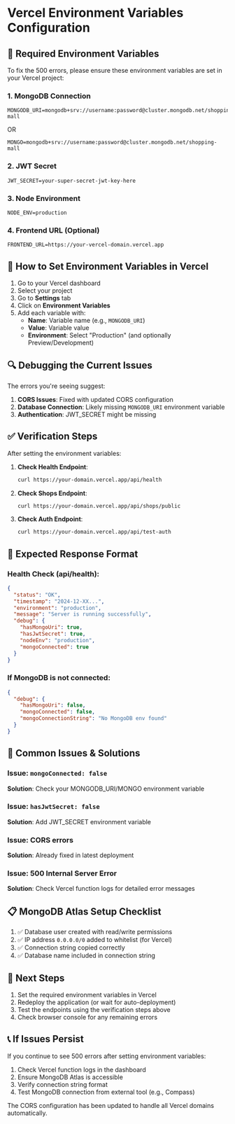 # Vercel Environment Variables Configuration

## 🔧 Required Environment Variables

To fix the 500 errors, please ensure these environment variables are set in your Vercel project:

### **1. MongoDB Connection**
```
MONGODB_URI=mongodb+srv://username:password@cluster.mongodb.net/shopping-mall
```
OR
```
MONGO=mongodb+srv://username:password@cluster.mongodb.net/shopping-mall
```

### **2. JWT Secret**
```
JWT_SECRET=your-super-secret-jwt-key-here
```

### **3. Node Environment**
```
NODE_ENV=production
```

### **4. Frontend URL (Optional)**
```
FRONTEND_URL=https://your-vercel-domain.vercel.app
```

## 📝 How to Set Environment Variables in Vercel

1. Go to your Vercel dashboard
2. Select your project
3. Go to **Settings** tab
4. Click on **Environment Variables**
5. Add each variable with:
   - **Name**: Variable name (e.g., `MONGODB_URI`)
   - **Value**: Variable value
   - **Environment**: Select "Production" (and optionally Preview/Development)

## 🔍 Debugging the Current Issues

The errors you're seeing suggest:

1. **CORS Issues**: Fixed with updated CORS configuration
2. **Database Connection**: Likely missing `MONGODB_URI` environment variable
3. **Authentication**: JWT_SECRET might be missing

## ✅ Verification Steps

After setting the environment variables:

1. **Check Health Endpoint**:
   ```bash
   curl https://your-domain.vercel.app/api/health
   ```

2. **Check Shops Endpoint**:
   ```bash
   curl https://your-domain.vercel.app/api/shops/public
   ```

3. **Check Auth Endpoint**:
   ```bash
   curl https://your-domain.vercel.app/api/test-auth
   ```

## 🔧 Expected Response Format

### Health Check (api/health):
```json
{
  "status": "OK",
  "timestamp": "2024-12-XX...",
  "environment": "production",
  "message": "Server is running successfully",
  "debug": {
    "hasMongoUri": true,
    "hasJwtSecret": true,
    "nodeEnv": "production",
    "mongoConnected": true
  }
}
```

### If MongoDB is not connected:
```json
{
  "debug": {
    "hasMongoUri": false,
    "mongoConnected": false,
    "mongoConnectionString": "No MongoDB env found"
  }
}
```

## 🚨 Common Issues & Solutions

### Issue: `mongoConnected: false`
**Solution**: Check your MONGODB_URI/MONGO environment variable

### Issue: `hasJwtSecret: false`
**Solution**: Add JWT_SECRET environment variable

### Issue: CORS errors
**Solution**: Already fixed in latest deployment

### Issue: 500 Internal Server Error
**Solution**: Check Vercel function logs for detailed error messages

## 📋 MongoDB Atlas Setup Checklist

1. ✅ Database user created with read/write permissions
2. ✅ IP address `0.0.0.0/0` added to whitelist (for Vercel)
3. ✅ Connection string copied correctly
4. ✅ Database name included in connection string

## 🔄 Next Steps

1. Set the required environment variables in Vercel
2. Redeploy the application (or wait for auto-deployment)
3. Test the endpoints using the verification steps above
4. Check browser console for any remaining errors

## 📞 If Issues Persist

If you continue to see 500 errors after setting environment variables:

1. Check Vercel function logs in the dashboard
2. Ensure MongoDB Atlas is accessible
3. Verify connection string format
4. Test MongoDB connection from external tool (e.g., Compass)

The CORS configuration has been updated to handle all Vercel domains automatically.
